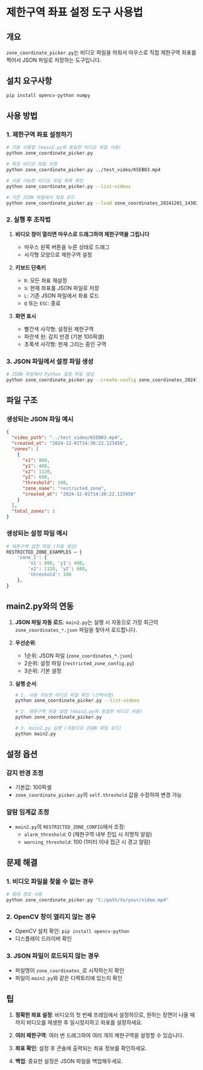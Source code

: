 # 제한구역 좌표 설정 도구 사용법

## 개요
`zone_coordinate_picker.py`는 비디오 파일을 띄워서 마우스로 직접 제한구역 좌표를 찍어서 JSON 파일로 저장하는 도구입니다.

## 설치 요구사항
```bash
pip install opencv-python numpy
```

## 사용 방법

### 1. 제한구역 좌표 설정하기

```bash
# 기본 사용법 (main2.py와 동일한 비디오 파일 사용)
python zone_coordinate_picker.py

# 특정 비디오 파일 지정
python zone_coordinate_picker.py ../test_video/KSEB03.mp4

# 사용 가능한 비디오 파일 목록 확인
python zone_coordinate_picker.py --list-videos

# 기존 JSON 파일에서 좌표 로드
python zone_coordinate_picker.py --load zone_coordinates_20241201_143022.json
```

### 2. 실행 후 조작법

1. **비디오 창이 열리면 마우스로 드래그하여 제한구역을 그립니다**
   - 마우스 왼쪽 버튼을 누른 상태로 드래그
   - 사각형 모양으로 제한구역 설정

2. **키보드 단축키**
   - `R`: 모든 좌표 재설정
   - `S`: 현재 좌표를 JSON 파일로 저장
   - `L`: 기존 JSON 파일에서 좌표 로드
   - `Q` 또는 `ESC`: 종료

3. **화면 표시**
   - 빨간색 사각형: 설정된 제한구역
   - 파란색 원: 감지 반경 (기본 100픽셀)
   - 초록색 사각형: 현재 그리는 중인 구역

### 3. JSON 파일에서 설정 파일 생성

```bash
# JSON 파일에서 Python 설정 파일 생성
python zone_coordinate_picker.py --create-config zone_coordinates_20241201_143022.json
```

## 파일 구조

### 생성되는 JSON 파일 예시
```json
{
  "video_path": "../test_video/KSEB03.mp4",
  "created_at": "2024-12-01T14:30:22.123456",
  "zones": [
    {
      "x1": 800,
      "y1": 400,
      "x2": 1120,
      "y2": 680,
      "threshold": 100,
      "zone_name": "restricted_zone",
      "created_at": "2024-12-01T14:30:22.123456"
    }
  ],
  "total_zones": 1
}
```

### 생성되는 설정 파일 예시
```python
# 제한구역 설정 파일 (자동 생성)
RESTRICTED_ZONE_EXAMPLES = {
    'zone_1': {
        'x1': 800, 'y1': 400,
        'x2': 1120, 'y2': 680,
        'threshold': 100
    },
}
```

## main2.py와의 연동

1. **JSON 파일 자동 로드**: `main2.py`는 실행 시 자동으로 가장 최근의 `zone_coordinates_*.json` 파일을 찾아서 로드합니다.

2. **우선순위**:
   - 1순위: JSON 파일 (`zone_coordinates_*.json`)
   - 2순위: 설정 파일 (`restricted_zone_config.py`)
   - 3순위: 기본 설정

3. **실행 순서**:
    ```bash
    # 1. 사용 가능한 비디오 파일 확인 (선택사항)
    python zone_coordinate_picker.py --list-videos
    
    # 2. 제한구역 좌표 설정 (main2.py와 동일한 비디오 사용)
    python zone_coordinate_picker.py
    
    # 3. main2.py 실행 (자동으로 JSON 파일 로드)
    python main2.py
    ```

## 설정 옵션

### 감지 반경 조정
- 기본값: 100픽셀
- `zone_coordinate_picker.py`의 `self.threshold` 값을 수정하여 변경 가능

### 알람 임계값 조정
- `main2.py`의 `RESTRICTED_ZONE_CONFIG`에서 조정:
  - `alarm_threshold`: 0 (제한구역 내부 진입 시 치명적 알람)
  - `warning_threshold`: 100 (1미터 이내 접근 시 경고 알람)

## 문제 해결

### 1. 비디오 파일을 찾을 수 없는 경우
```bash
# 절대 경로 사용
python zone_coordinate_picker.py "C:/path/to/your/video.mp4"
```

### 2. OpenCV 창이 열리지 않는 경우
- OpenCV 설치 확인: `pip install opencv-python`
- 디스플레이 드라이버 확인

### 3. JSON 파일이 로드되지 않는 경우
- 파일명이 `zone_coordinates_`로 시작하는지 확인
- 파일이 `main2.py`와 같은 디렉토리에 있는지 확인

## 팁

1. **정확한 좌표 설정**: 비디오의 첫 번째 프레임에서 설정하므로, 원하는 장면이 나올 때까지 비디오를 재생한 후 일시정지하고 좌표를 설정하세요.

2. **여러 제한구역**: 여러 번 드래그하여 여러 개의 제한구역을 설정할 수 있습니다.

3. **좌표 확인**: 설정 후 콘솔에 출력되는 좌표 정보를 확인하세요.

4. **백업**: 중요한 설정은 JSON 파일을 백업해두세요.
